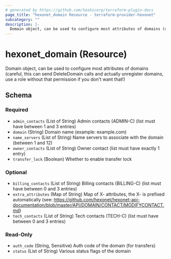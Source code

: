 ```yaml
---
# generated by https://github.com/hashicorp/terraform-plugin-docs
page_title: "hexonet_domain Resource - terraform-provider-hexonet"
subcategory: ""
description: |-
  Domain object, can be used to configure most attributes of domains (careful, this can send DeleteDomain calls and actually unregister domains, use a role without that permission if you don't want that!)
---
```


# hexonet_domain (Resource)

Domain object, can be used to configure most attributes of domains (careful, this can send DeleteDomain calls and actually unregister domains, use a role without that permission if you don't want that!)



<!-- schema generated by tfplugindocs -->
## Schema

### Required

- `admin_contacts` (List of String) Admin contacts (ADMIN-C) (list must have between 1 and 3 entries)
- `domain` (String) Domain name (example: example.com)
- `name_servers` (List of String) Name servers to associate with the domain (between 1 and 12)
- `owner_contacts` (List of String) Owner contact (list must have exactly 1 entry)
- `transfer_lock` (Boolean) Whether to enable transfer lock

### Optional

- `billing_contacts` (List of String) Billing contacts (BILLING-C) (list must have between 0 and 3 entries)
- `extra_attributes` (Map of String) Map of X- attributes, the X- is prefixed automatically (see: https://github.com/hexonet/hexonet-api-documentation/blob/master/API/DOMAIN/CONTACT/MODIFYCONTACT.md)
- `tech_contacts` (List of String) Tech contacts (TECH-C) (list must have between 0 and 3 entries)

### Read-Only

- `auth_code` (String, Sensitive) Auth code of the domain (for transfers)
- `status` (List of String) Various status flags of the domain


